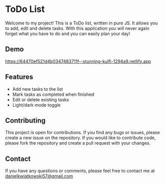 
# ToDo List

Welcome to my project! This is a ToDo list, written in pure JS. It allows you to add, edit and delete tasks. With this application you will never again forget what you have to do and you can easily plan your day!


## Demo

https://64470ef521d4b0347483711f--stunning-kulfi-1294a9.netlify.app


## Features

- Add new tasks to the list
- Mark tasks as completed when finished
- Edit or delete existing tasks
- Light/dark mode toggle


## Contributing

This project is open for contributions. If you find any bugs or issues, please create a new issue on the repository. If you would like to contribute code, please fork the repository and create a pull request with your changes.


## Contact

If you have any questions or comments, please feel free to contact me at danielkwiatkowski57@gmail.com

